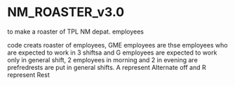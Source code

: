 # NM_ROASTER_v3.0
to make a roaster of TPL NM depat. employees

code creats roaster of employees, GME employees are thse employees who are expected to work in 3 shiftsa and G employees are expected to work only in general shift, 2 employees in morning and 2 in evening are prefredrests are put in general shifts. A represent Alternate off and R represent Rest
